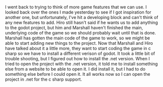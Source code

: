 I went back to trying to think of more game features that we can use. I looked back over the ones I made yesterday to see if I got inspiration for another one, but unfortunately, I've hit a developing block and can't think of any new features to add. Hiro still hasn't said if he wants us to add anything to the godot project, but him and Marshall haven't finished the main, underlying code of the game so we should probably wait until that is done. Marshall has gotten the main code of the game to work, so we might be able to start adding new things to the project. Now that Marshall and Hiro have talked about it a little more, they want to start coding the game in c sharp so we have to install a different verison of godot. It took a little bit of trouble shooting, but I figured out how to install the .net version. When I tried to open the project with the .net version, it told me to install something else from a website to be able to open it. I did install it, but I had to do something else before I could open it. It all works now so I can open the project in .net for the c sharp support. 
